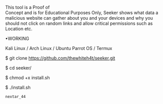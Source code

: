 This tool is a Proof of  
Concept and is for Educational
Purposes Only, Seeker shows what
data a malicious website can gather
about you and your devices and why
you should not click on random links
and allow critical permissions such 
as Location etc.

•WORKING

Kali Linux / Arch Linux / Ubuntu
Parrot OS / Termux


$ git clone
https://github.com/thewhiteh4t/seeker.git 


$ cd seeker/


$ chmod +x install.sh


$ ./install.sh


    nextar_44

